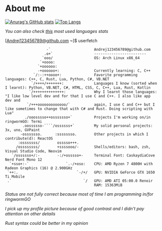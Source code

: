 # About me

[![Anurag's GitHub stats](https://github-readme-stats.vercel.app/api?username=Andrej123456789&theme=monokai)](https://github.com/anuraghazra/github-readme-stats)
[![Top Langs](https://github-readme-stats.vercel.app/api/top-langs/?username=Andrej123456789&theme=monokai)](https://github.com/anuraghazra/github-readme-stats)

*You can also check [this](http://ionicabizau.github.io/github-profile-languages/?user=Andrej123456789) most used languages stats*

[Andrej123456789@github.com ~]$ userfetch
```
                   -`                    Andrej123456789@github.com 
                  .o+`                   ------------------------ 
                 `ooo/                   OS: Arch Linux x86_64
                `+oooo:                  
               `+oooooo:                 
               -+oooooo+:                Currently learning: C, C++
             `/:-:++oooo+:               Favorite programming languages: C++, C, Rust, Lua, Python, C#, VB.NET
            `/++++/+++++++:              Languages I know (sorted when I learnt): Python, VB.NET, C#, HTML, CSS, C, C++, Lua, Rust, Kotlin
           `/++++++++++++++:             Why I learnt those languages: "I like low level dev and for that I use C and C++. I also like app dev and
          `/+++ooooooooooooo/`           again, I use C and C++ but I like sometimes to change that with C# and Rust. Doing scripting with Lua"
         ./ooosssso++osssssso+`          Projects I'm working on/in ringwormGO: Termi
        .oossssso-````/ossssss+`         My solid personal projects: 3x, uno, GVPaint
       -osssssso.      :ssssssso.        Other projects in which I contribute(d): ReactOS
      :osssssss/        osssso+++.       
     /ossssssss/        +ssssooo/-       Shells/editors: bash, zsh, Visual Studio Code, Neovim
   `/ossssso+/:-        -:/+osssso+-     Terminal Font: CaskaydiaCove Nerd Font Mono 12 
  `+sso+:-`                 `.-/+oso:    CPU: AMD Ryzen 7 4800H with Radeon Graphics (16) @ 2.900GHz 
 `++:.                           `-/+/   GPU: NVIDIA GeForce GTX 1650 Ti Mobile 
 .`                                 `/   GPU: AMD ATI 05:00.0 Renoir 
                                         RAM: 15363MiB
```

*Status are not fully correct because most of time I am programming in/for ringwormGO*

*I pick up my profile picture because of good contrast and I didn't pay attention on other details*

*Rust syntax could be better in my opinion*
